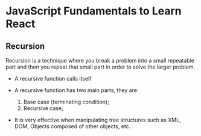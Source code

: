 # JavaScript Fundamentals to Learn React

## Recursion

Recursion is a technique where you break a problem into a small repeatable part and then you repeat that small part in order to solve the larger problem.

- A recursive function calls itself
- A recursive function has two main parts, they are:

    1. Base case (terminating condition);
    2. Recursive case;

- It is very effective when manipulating tree structures such as XML, DOM, Objects composed of other objects, etc.

